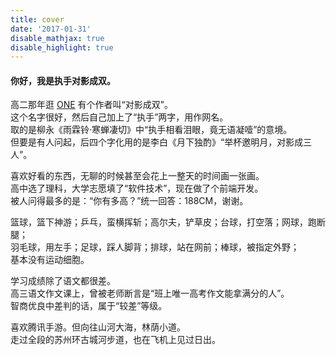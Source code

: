 ```yaml
---
title: cover
date: '2017-01-31'
disable_mathjax: true
disable_highlight: true
---
```


#### 你好，我是执手对影成双。

高二那年逛 [ONE](http://wufazhuce.com/) 有个作者叫“对影成双”。  
这个名字很好，然后自己加上了“执手”两字，用作网名。  
取的是柳永《雨霖铃·寒蝉凄切》中“执手相看泪眼，竟无语凝噎”的意境。  
但要是有人问起，后四个字化用的是李白《月下独酌》“举杯邀明月，对影成三人”。

喜欢好看的东西，无聊的时候甚至会花上一整天的时间画一张画。  
高中选了理科，大学志愿填了“软件技术”，现在做了个前端开发。  
被人问得最多的是：“你有多高？”统一回答：188CM，谢谢。

篮球，篮下神游；乒乓，蛮横挥斩；高尔夫，铲草皮；台球，打空落；网球，跑断腿；  
羽毛球，用左手；足球，踩人脚背；排球，站在网前；棒球，被指定外野；  
基本没有运动细胞。

学习成绩除了语文都很差。  
高三语文作文课上，曾被老师断言是“班上唯一高考作文能拿满分的人”。  
智商优良中差判的话，属于“较差”等级。

喜欢腾讯手游。但向往山河大海，林荫小道。  
走过全段的苏州环古城河步道，也在飞机上见过日出。